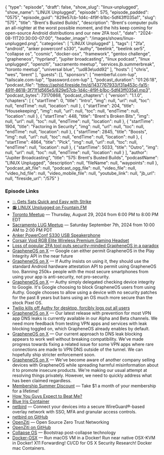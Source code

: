 {
  "type": "episode",
  "draft": false,
  "show_slug": "linux-unplugged",
  "show_name": "LINUX Unplugged",
  "episode": 575,
  "episode_padded": "0575",
  "episode_guid": "829e57cb-1d4c-4f9f-b1bc-5df43ff035a1",
  "slug": "575",
  "title": "Brent's Busted Builds",
  "description": "Brent's computer pulls an all-nighter at the worst possible moment, and the hits keep coming for open-source Android distributions and our new 2FA tool.",
  "date": "2024-08-11T20:30:00-07:00",
  "header_image": "/images/shows/linux-unplugged.png",
  "categories": [
    "LINUX Unplugged"
  ],
  "tags": [
    "2fa",
    "android",
    "anker powerconf s330",
    "authy",
    "beelink",
    "beelink ser5",
    "collapse os",
    "cosmic",
    "docker-osx",
    "framework",
    "gentoo challenge",
    "grapheneos",
    "hyprland",
    "jupiter broadcasting",
    "linux podcast",
    "linux unplugged",
    "openziti",
    "sacramento meetup",
    "services.jb.summerbreak",
    "toronto meetup",
    "universal blue",
    "\ud83e\udd92"
  ],
  "hosts": [
    "chris",
    "wes",
    "brent"
  ],
  "guests": [],
  "sponsors": [
    "memberful.com-lup",
    "tailscale.com-lup",
    "1password.com-lup"
  ],
  "podcast_duration": "01:26:18",
  "podcast_file": "https://aphid.fireside.fm/d/1437767933/f31a453c-fa15-491f-8618-3f71f1d565e5/829e57cb-1d4c-4f9f-b1bc-5df43ff035a1.mp3",
  "podcast_bytes": 73170868,
  "podcast_chapters": {
    "version": "1.1.0",
    "chapters": [
      {
        "startTime": 0,
        "title": "Intro",
        "img": null,
        "url": null,
        "toc": null,
        "endTime": null,
        "location": null
      },
      {
        "startTime": 204,
        "title": "Housekeeping",
        "img": null,
        "url": null,
        "toc": null,
        "endTime": null,
        "location": null
      },
      {
        "startTime": 448,
        "title": "Brent's Broken Bits",
        "img": null,
        "url": null,
        "toc": null,
        "endTime": null,
        "location": null
      },
      {
        "startTime": 1904,
        "title": "Factoring in Security",
        "img": null,
        "url": null,
        "toc": null,
        "endTime": null,
        "location": null
      },
      {
        "startTime": 2845,
        "title": "Boosts",
        "img": null,
        "url": null,
        "toc": null,
        "endTime": null,
        "location": null
      },
      {
        "startTime": 4864,
        "title": "Pick",
        "img": null,
        "url": null,
        "toc": null,
        "endTime": null,
        "location": null
      },
      {
        "startTime": 5033,
        "title": "Outro",
        "img": null,
        "url": null,
        "toc": null,
        "endTime": null,
        "location": null
      }
    ],
    "author": "Jupiter Broadcasting",
    "title": "575: Brent's Busted Builds",
    "podcastName": "LINUX Unplugged",
    "description": null,
    "fileName": null,
    "waypoints": null
  },
  "podcast_alt_file": null,
  "podcast_ogg_file": null,
  "video_file": null,
  "video_hd_file": null,
  "video_mobile_file": null,
  "youtube_link": null,
  "jb_url": null,
  "fireside_url": "/575"
}


### Episode Links

  * [💥 Gets Sats Quick and Easy with Strike](https://strike.me/ "💥 Gets Sats Quick and Easy with Strike")
  * [📻 LINUX Unplugged on Fountain.FM](https://www.fountain.fm/show/dWiuBeqpDSM86AwXRXov "📻 LINUX Unplugged  on Fountain.FM")
  * [Toronto Meetup](https://www.meetup.com/jupiterbroadcasting/events/302700160/?slug=jupiterbroadcasting&eventId=302700160 "Toronto Meetup") — Thursday, August 29, 2024 from 6:00 PM to 8:00 PM EDT
  * [Sacramento LUG Meetup](https://jbevents.hybridsarcasm.xyz/Clz1m1xiBAit6AzC6joWw "Sacramento LUG Meetup") — Saturday September 7th, 2024 from 10:00 AM to 2:00 PM PDT
  * [Anker PowerConf S330 USB Speakerphone](https://www.amazon.com/Anker-Speakerphone-Conference-Enhancement-Microphones/dp/B09FJ7LWX4 "Anker PowerConf S330 USB Speakerphone")
  * [Corsair Void RGB Elite Wireless Premium Gaming Headset](https://www.amazon.com/gp/product/B07X8SJ8HM/ "Corsair Void RGB Elite Wireless Premium Gaming Headset")
  * [Loss of popular 2FA tool puts security-minded GrapheneOS in a paradox](https://arstechnica.com/gadgets/2024/07/loss-of-popular-2fa-tool-puts-security-minded-grapheneos-in-a-paradox/ "Loss of popular 2FA tool puts security-minded GrapheneOS in a paradox")
  * [GrapheneOS on X](https://x.com/GrapheneOS/status/1818415391791570995 "GrapheneOS on X") — Google can either permit GrapheneOS in the Play Integrity API in the near future 
  * [GrapheneOS on X](https://x.com/GrapheneOS/status/1818430429264838886 "GrapheneOS on X") — If Authy insists on using it, they should use the standard Android hardware attestation API to permit using GrapheneOS too. Banning 250k+ people with the most secure smartphones from using your app is anti-security, not pro-security.
  * [GrapheneOS on X](https://x.com/GrapheneOS/status/1818904140723961942 "GrapheneOS on X") — Authy simply delegated checking device integrity to Google. It's Google choosing to block GrapheneOS users from using Authy. Google chooses to allow using a device with no security patches for the past 8 years but bans using an OS much more secure than the stock Pixel OS.
  * [Twilio kills off Authy for desktop, forcibly logs out all users](https://www.bleepingcomputer.com/news/security/twilio-kills-off-authy-for-desktop-forcibly-logs-out-all-users/ "Twilio kills off Authy for desktop, forcibly logs out all users")
  * [GrapheneOS on X](https://x.com/GrapheneOS/status/1819831882839949375 "GrapheneOS on X") — Our latest release with prevention for most VPN app DNS leaks is currently available in our Alpha and Beta channels. We need more feedback from testing VPN apps and services with leak blocking toggled on, which GrapheneOS already enables by default.
  * [GrapheneOS on X](https://x.com/GrapheneOS/status/1819891869620240616 "GrapheneOS on X") — Our current approach to DNS leak blocking appears to work well without breaking compatibility. We've made progress towards fixing a related issue for some VPN apps where rare connections are made to VPN DNS outside of the tunnel. We can hopefully ship stricter enforcement soon.
  * [GrapheneOS on X](https://x.com/GrapheneOS/status/1819083612949717119 "GrapheneOS on X") — We've become aware of another company selling devices with GrapheneOS while spreading harmful misinformation about it to promote insecure products. We're making our usual attempt at resolving things privately. However, we need to quickly address what has been claimed regardless.
  * [Membership Summer Discount](https://jupitersignal.memberful.com/checkout?plan=52946&coupon=summer "Membership Summer Discount") — Take $1 a month of your membership for a lifetime!
  * [How You Guys Expect to Beat Me?](https://youtu.be/g9MqOgYJt-8 "How You Guys Expect to Beat Me?")
  * [Blue Iris Container](https://hub.docker.com/r/jshridha/blueiris/ "Blue Iris Container")
  * [netbird](https://github.com/netbirdio/netbird "netbird") — Connect your devices into a secure WireGuard®-based overlay network with SSO, MFA and granular access controls.
  * [netbird on GitHub](https://github.com/netbirdio/netbird "netbird on GitHub")
  * [OpenZiti](https://openziti.io/ "OpenZiti") — Open Source Zero Trust Networking
  * [OpenZiti on GitHub](https://github.com/openziti/ziti "OpenZiti on GitHub")
  * [Collapse OS](http://collapseos.org/ "Collapse OS") — Bootstrap post-collapse technology
  * [Docker-OSX](https://github.com/sickcodes/Docker-OSX?tab=readme-ov-file#generating-serial-numbers "Docker-OSX") — Run macOS VM in a Docker! Run near native OSX-KVM in Docker! X11 Forwarding! CI/CD for OS X Security Research! Docker mac Containers.


